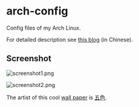 # arch-config
Config files of my Arch Linux.

For detailed description see [this blog](https://www.cnblogs.com/tsreaper/p/arch-config.html) (in Chinese).

## Screenshot

![screenshot1.png](screenshot/screenshot1.png?raw=true "Screenshot1")

![screenshot2.png](screenshot/screenshot2.png?raw=true "Screenshot2")

The artist of this cool [wall paper](https://www.pixiv.net/member_illust.php?mode=medium&illust_id=51677182) is [五色](https://www.pixiv.net/member.php?id=169533).
